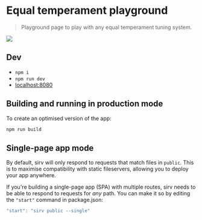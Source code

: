 # Equal temperament playground

> Playground page to play with any equal temperament tuning system.

![](https://i.imgur.com/VDXI0gK.png)

## Dev

- `npm i`
- `npm run dev`
- [localhost:8080](http://localhost:8080)

## Building and running in production mode

To create an optimised version of the app:

```bash
npm run build
```

## Single-page app mode

By default, sirv will only respond to requests that match files in `public`. This is to maximise compatibility with static fileservers, allowing you to deploy your app anywhere.

If you're building a single-page app (SPA) with multiple routes, sirv needs to be able to respond to requests for *any* path. You can make it so by editing the `"start"` command in package.json:

```js
"start": "sirv public --single"
```
